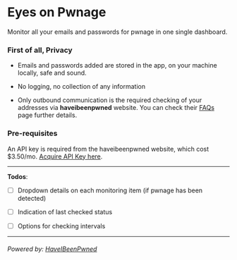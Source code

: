 # Eyes on Pwnage

Monitor all your emails and passwords for pwnage in one single dashboard.

### First of all, Privacy

* Emails and passwords added are stored in the app, on your machine locally, safe and sound.

* No logging, no collection of any information

* Only outbound communication is the required checking of your addresses via **haveibeenpwned** website. You can check their [FAQs](https://haveibeenpwned.com/FAQs) page further details.

### Pre-requisites

An API key is required from the haveibeenpwned website, which cost $3.50/mo. [Acquire API Key here](https://haveibeenpwned.com/API/Key).

- - -
**Todos**:

- [ ] Dropdown details on each monitoring item (if pwnage has been detected)
- [ ] Indication of last checked status
- [ ] Options for checking intervals


- - -
###### Powered by: [HaveIBeenPwned](https://haveibeenpwned.com/)